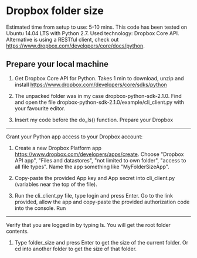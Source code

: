 Dropbox folder size
===================
Estimated time from setup to use: 5-10 mins. This code has been tested on Ubuntu 14.04 LTS with Python 2.7. Used technology: Dropbox Core API. Alternative is using a RESTful client, check out https://www.dropbox.com/developers/core/docs/python.

Prepare your local machine
--------------------------
1. Get Dropbox Core API for Python. Takes 1 min to download, unzip and install https://www.dropbox.com/developers/core/sdks/python

2. The unpacked folder was in my case dropbox-python-sdk-2.1.0. Find and open the file dropbox-python-sdk-2.1.0/example/cli_client.py with your favourite editor.

3. Insert my code before the do_ls() function.
Prepare your Dropbox
--------------------
Grant your Python app access to your Dropbox account:

1. Create a new Dropbox Platform app https://www.dropbox.com/developers/apps/create. Choose "Dropbox API app", "Files and datastores", "not limited to own folder", "access to all file types". Name the app something like "MyFolderSizeApp".

2. Copy-paste the provided App key and App secret into cli_client.py (variables near the top of the file).

3. Run the cli_client.py file, type login and press Enter. Go to the link provided, allow the app and copy-paste the provided authorization code into the console.
Run
---
Verify that you are logged in by typing ls. You will get the root folder contents.

1. Type folder_size and press Enter to get the size of the current folder. Or cd into another folder to get the size of that folder.
